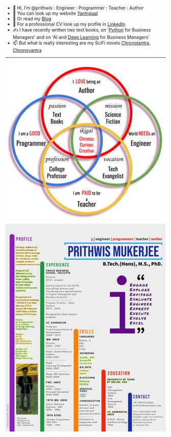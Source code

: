 - 👋 Hi, I’m @prithwis : Engineer : Programmer : Teacher : Author
- 👀 You can look up my website [Yantrajaal](http://www.yantrajaal.com)
- 🌱 Or read my [Blog](http://blog.yantrajaal.com)
- 💞️ For a professional CV look up my profile in [LinkedIn](http://www.linkedin.com/in/prithwis)
- ✍️ I have recently written two text books, on '[Python](https://pymanager.blogspot.com/p/welcome.html) for Business Managers' and on 'AI and [Deep Learning](https://aidl4managers.blogspot.com/p/home.html) for Business Managers'<br>
- 📫 But what is really interesting are my SciFi novels [Chronotantra, Chronoyantra](http://bit.ly/chronobooks)<br>
***
![ikigai](/ikigai.png)<br>
![CV](/CV_Creative_2021.png)<br>
<!---
prithwis/prithwis is a ✨ special ✨ repository because its `README.md` (this file) appears on your GitHub profile.
You can click the Preview link to take a look at your changes.
--->
